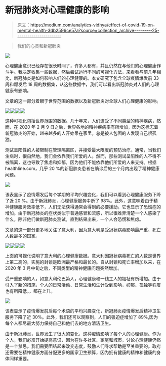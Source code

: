 # 新冠肺炎对心理健康的影响

> 原文：<https://medium.com/analytics-vidhya/effect-of-covid-19-on-mental-health-3db2596ce57a?source=collection_archive---------25----------------------->

> 我们的心灵和新冠肺炎

![](img/66fb798daf6e8c9948e34284583c8768.png)

心理健康意识已经存在很长时间了，许多人都有，并且仍然在与他们的心理健康作斗争。我决定收集一些数据，然后尝试运行不同的可视化方法，来看看与前几年相比，新冠肺炎是如何影响人们的心理健康的。本文研究了包含全球疫情爆发前 33 周和爆发后 18 周的数据集，从这些数据中，我们可以看出新冠肺炎对人们的心理健康有影响。

文章的这一部分着眼于世界范围的数据以及新冠肺炎对全球人们心理健康的影响。

![](img/54e9e98312c054e07062de63bbd19f7f.png)![](img/0c15b76629a208f7f981e64b3ec051d1.png)![](img/e4b0665eb3b2c892aa99b99e0471cb7e.png)![](img/c9830448030965c0d22031094cdd4131.png)

这种可视化包括世界范围的数据。几十年来，人们遭受了不同类型的精神疾病，然而，在 2020 年 2 月 9 日之后，世界各地的精神疾病率有所增加，因为这标志着新冠肺炎的开始，越来越多的人开始呆在家里。总是被人包围的人发现自己很孤独。

测试呈阳性的人被限制在管理隔离区，并接受最大限度的预防治疗。通常，当我们生病时，很自然地，我们会依靠我们所爱的人。然而，那些测试呈阳性的人不得不被隔离，这也导致了焦虑和抑郁，因为他们不能依靠他们所爱的人来支持。根据 healthline.com，几乎 20 %的新冠肺炎患者在确诊后的三个月内出现了精神健康问题。

![](img/9bdca02cc5f11638c9c75764ccb81cda.png)

该表显示了疫情爆发后每个学期的平均兴趣变化，我们可以看到心理健康服务下降了近 20 %。由于新冠肺炎，心理健康服务中断了 98%。此外，这意味着由于精神健康服务效率低下，人们无法获得通常会得到的必要援助。它也显示了恐慌症的增加。由于新冠肺炎的症状类似于普通感冒和流感，所以很难弄清楚一个人感染了什么，除非他们做新冠肺炎测试，直到结果出来，一个人会恐慌和焦虑。

文章的这一部分更多地关注了意大利，因为意大利是受冠状病毒影响最严重、死亡人数最多的国家。

![](img/852a05bd3e93be1dbca73e72492bd1f6.png)![](img/578f1bed45e012814cc3efed75227bc9.png)![](img/6888db40261fe9597f047615d363a57e.png)![](img/88d908076f1ffc6ea12f46d974f2a8cd.png)

上面的可视化说明了意大利的心理健康数据。意大利因冠状病毒死亡的人数是世界上第二高的，实施的封锁是欧洲最严格和最长的。自从封锁和死亡率增加以来，在 2020 年 3 月中旬之后，不同类型的精神健康问题突然增加。

受严重影响的人，如意大利伦巴第人，心理健康和一线工人的福祉有所增加。由于引入了新的措施，个人的日常活动、日常生活和生计受到影响，抑郁、孤独等程度也有所降低。，都在上升。

![](img/cac65b6740dba9c7847f8b1d7441480f.png)

该表显示了疫情爆发前后每个术语的平均兴趣变化，新冠肺炎疫情爆发后精神卫生服务下降了近 30%。此外，我们还可以观察到，人们的强迫症增加了 89%,因为每个人都尽最大努力保持自己和他们去的地方清洁卫生。

由于新冠肺炎，世界发生了很大的变化，这种疫情影响了每个人的心理健康。作为个人，我们必须开始提高意识，因为在许多社区、家庭和城市，讨论心理健康仍然是一个禁忌。我们需要团结起来改变态度，鼓励人们寻求帮助是至关重要的。政府还需要在精神健康方面分配更多的国家卫生预算，因为拥有健康的精神和健康的身体同样重要。